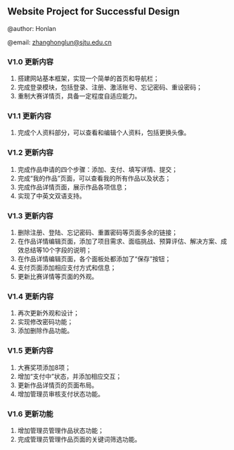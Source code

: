 ## Website Project for Successful Design

@author: Honlan

@email: zhanghonglun@sjtu.edu.cn

### V1.0 更新内容

1. 搭建网站基本框架，实现一个简单的首页和导航栏； 
2. 完成登录模块，包括登录、注册、激活账号、忘记密码、重设密码；
3. 重制大赛详情页，具备一定程度自适应能力。

### V1.1 更新内容
1. 完成个人资料部分，可以查看和编辑个人资料，包括更换头像。

### V1.2 更新内容
1. 完成作品申请的四个步骤：添加、支付、填写详情、提交；
2. 完成“我的作品”页面，可以查看我的所有作品以及状态；
3. 完成作品详情页面，展示作品各项信息；
4. 实现了中英文双语支持。

### V1.3 更新内容
1. 删除注册、登陆、忘记密码、重置密码等页面多余的链接；
2. 在作品详情编辑页面，添加了项目需求、面临挑战、预算评估、解决方案、成效总结等10个字段的说明；
3. 在作品详情编辑页面，各个面板处都添加了“保存”按钮；
4. 支付页面添加相应支付方式和信息；
5. 更新比赛详情等页面的外观。

### V1.4 更新内容
1. 再次更新外观和设计；
2. 实现修改密码功能；
3. 添加删除作品功能。

### V1.5 更新内容
1. 大赛奖项添加8项；
2. 增加“支付中”状态，并添加相应交互；
3. 更新作品详情页的页面布局。
4. 增加管理员审核支付状态功能。

### V1.6 更新功能
1. 增加管理员管理作品状态功能；
2. 完成管理员管理作品页面的关键词筛选功能。